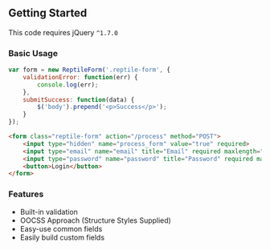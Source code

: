 ## Getting Started
This code requires jQuery `^1.7.0`

### Basic Usage

```js
var form = new ReptileForm('.reptile-form', {
	validationError: function(err) {
		console.log(err);
	},
	submitSuccess: function(data) {
		$('body').prepend('<p>Success</p>');
	}
});
```
```html
<form class="reptile-form" action="/process" method="POST">
	<input type="hidden" name="process_form" value="true" required>
	<input type="email" name="email" title="Email" required maxlength="100" data-exp-name="email">
	<input type="password" name="password" title="Password" required maxlength="20" data-exp-name="password">
	<button>Login</button>
</form>
```

### Features
- Built-in validation
- OOCSS Approach (Structure Styles Supplied)
- Easy-use common fields
- Easily build custom fields
